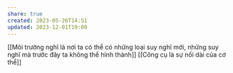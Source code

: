```yaml
---
share: true
created: 2023-05-26T14:51
updated: 2023-12-01T19:09
---
```

[[Môi trường nghĩ là nơi ta có thể có những loại suy nghĩ mới, những suy nghĩ mà trước đây ta không thể hình thành]]
[[Công cụ là sự nối dài của cơ thể]]